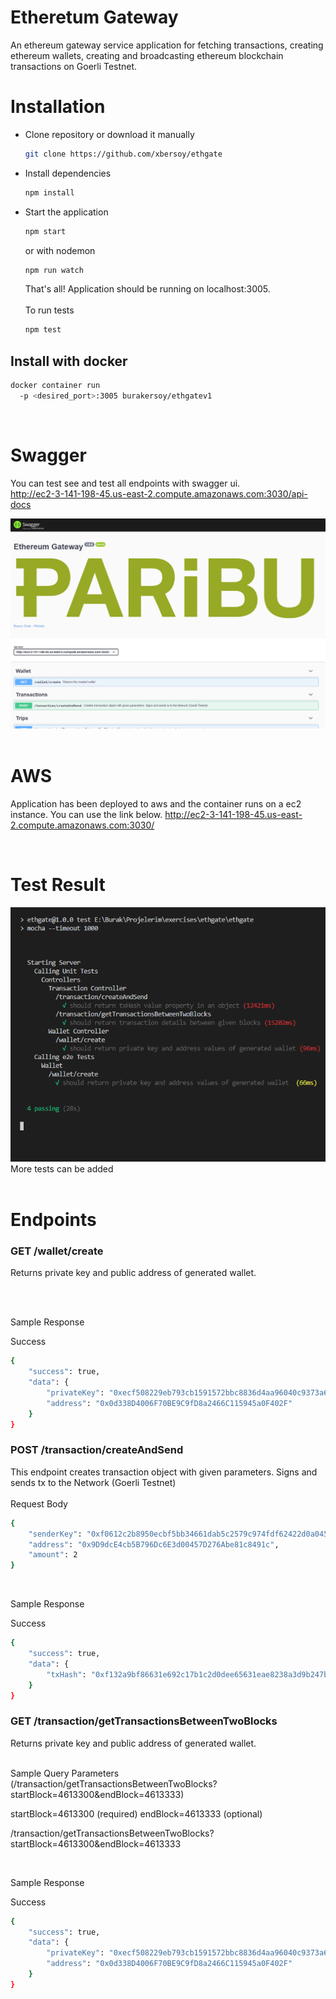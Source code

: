 # Etheretum Gateway

An ethereum gateway service application for fetching transactions, creating ethereum wallets, creating and broadcasting ethereum blockchain transactions on Goerli Testnet.
<br>

# Installation

- Clone repository or download it manually
  
  ```bash
  git clone https://github.com/xbersoy/ethgate
  ```
  
- Install dependencies

  ```bash
  npm install
  ```

- Start the application
  
  ```bash
  npm start
  ```
  or with nodemon
  ```bash
  npm run watch
  ```
  That's all! Application should be running on localhost:3005. <br><br>
  To run tests
  ```bash
  npm test
  ```

## Install with docker

```bash
docker container run 
  -p <desired_port>:3005 burakersoy/ethgatev1 
```
<br>

# Swagger
You can test see and test all endpoints with swagger ui. <br>
http://ec2-3-141-198-45.us-east-2.compute.amazonaws.com:3030/api-docs

<img src="./screenshots/swagger.png"><br><br>

# AWS
Application has been deployed to aws and the container runs on a ec2 instance. You can use the link below.
http://ec2-3-141-198-45.us-east-2.compute.amazonaws.com:3030/

<br>

# Test Result
<img src="./screenshots/Mocha.png">
<br>
More tests can be added<br>
<br>

# Endpoints

### GET /wallet/create

Returns private key and public address of generated wallet.
<br><br>

<br>

Sample Response <br>

Success

```bash
{
    "success": true,
    "data": {
        "privateKey": "0xecf508229eb793cb1591572bbc8836d4aa96040c9373a66d144265c229859880",
        "address": "0x0d338D4006F70BE9C9fD8a2466C115945a0F402F"
    }
}
```

### POST /transaction/createAndSend

This endpoint creates transaction object with given parameters. Signs and sends tx to the Network (Goerli Testnet)
<br><br>
Request Body

```bash
{
    "senderKey": "0xf0612c2b8950ecbf5bb34661dab5c2579c974fdf62422d0a045dc5a19b58c371",
    "address": "0x9D9dcE4cb5B796Dc6E3d00457D276Abe81c8491c",
    "amount": 2
}
```

<br>

Sample Response <br>

Success

```bash
{
    "success": true,
    "data": {
        "txHash": "0xf132a9bf86631e692c17b1c2d0dee65631eae8238a3d9b247b01f4cbd5787d1c"
    }
}
```

### GET /transaction/getTransactionsBetweenTwoBlocks

Returns private key and public address of generated wallet.
<br><br>

Sample Query Parameters (/transaction/getTransactionsBetweenTwoBlocks?startBlock=4613300&endBlock=4613333)

startBlock=4613300 (required)
endBlock=4613333 (optional)

/transaction/getTransactionsBetweenTwoBlocks?startBlock=4613300&endBlock=4613333

<br>

Sample Response <br>

Success

```bash
{
    "success": true,
    "data": {
        "privateKey": "0xecf508229eb793cb1591572bbc8836d4aa96040c9373a66d144265c229859880",
        "address": "0x0d338D4006F70BE9C9fD8a2466C115945a0F402F"
    }
}
```